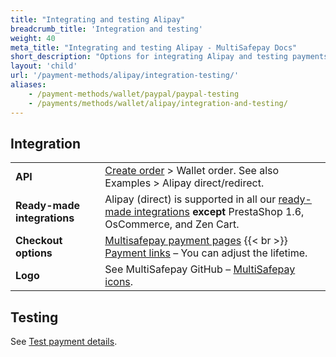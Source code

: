 ```yaml
---
title: "Integrating and testing Alipay"
breadcrumb_title: 'Integration and testing'
weight: 40
meta_title: "Integrating and testing Alipay - MultiSafepay Docs"
short_description: "Options for integrating Alipay and testing payments"
layout: 'child'
url: '/payment-methods/alipay/integration-testing/'
aliases:
    - /payment-methods/wallet/paypal/paypal-testing
    - /payments/methods/wallet/alipay/integration-and-testing/
---
```

## Integration

| | |
|---|---|
| **API** | [Create order](https://docs-api.multisafepay.com/reference/createorder) > Wallet order. See also Examples > Alipay direct/redirect. |
| **Ready-made integrations** | Alipay (direct) is supported in all our [ready-made integrations](/integrations/ready-made/) **except** PrestaShop 1.6, OsCommerce, and Zen Cart.   |
| **Checkout options** | [Multisafepay payment pages](/payment-pages/) {{< br >}} [Payment links](/payment-links/about/) – You can adjust the lifetime. |
| **Logo** | See MultiSafepay GitHub – [MultiSafepay icons](https://github.com/MultiSafepay/MultiSafepay-icons). |

## Testing

See [Test payment details](/testing/test-payment-details/#wallets).